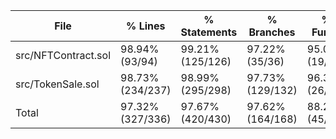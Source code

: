 | File                     | % Lines          | % Statements     | % Branches       | % Funcs        |
|--------------------------|------------------|------------------|------------------|----------------|
| src/NFTContract.sol      | 98.94% (93/94)   | 99.21% (125/126) | 97.22% (35/36)   | 95.00% (19/20) |
| src/TokenSale.sol        | 98.73% (234/237) | 98.99% (295/298) | 97.73% (129/132) | 96.30% (26/27) |
| Total                    | 97.32% (327/336) | 97.67% (420/430) | 97.62% (164/168) | 88.24% (45/51) |